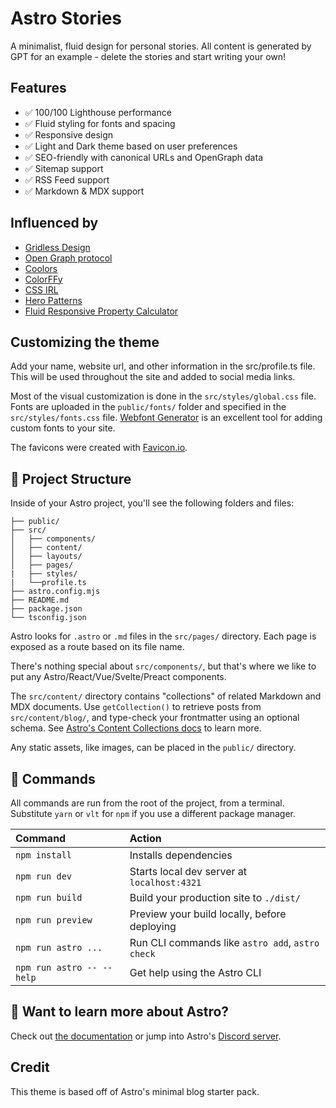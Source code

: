 # Astro Stories

A minimalist, fluid design for personal stories. All content is generated by GPT for an example - delete the stories and start writing your own!

## Features

- ✅ 100/100 Lighthouse performance
- ✅ Fluid styling for fonts and spacing
- ✅ Responsive design
- ✅ Light and Dark theme based on user preferences
- ✅ SEO-friendly with canonical URLs and OpenGraph data
- ✅ Sitemap support
- ✅ RSS Feed support
- ✅ Markdown & MDX support

## Influenced by

- [Gridless Design](https://gridless.design/)
- [Open Graph protocol](https://ogp.me/)
- [Coolors](https://coolors.co/palettes/popular/desert)
- [ColorFFy](https://colorffy.com/color-scheme-generator?color=FDF7EC)
- [CSS IRL](https://css-irl.info/is-it-time-to-ditch-the-design-grid/)
- [Hero Patterns](https://heropatterns.com/)
- [Fluid Responsive Property Calculator](https://websemantics.uk/tools/fluid-responsive-property-calculator/)

## Customizing the theme

Add your name, website url, and other information in the src/profile.ts file. This will be used throughout the site and added to social media links.

Most of the visual customization is done in the `src/styles/global.css` file. Fonts are uploaded in the `public/fonts/` folder and specified in the `src/styles/fonts.css` file. [Webfont Generator](https://www.fontsquirrel.com/tools/webfont-generator) is an excellent tool for adding custom fonts to your site.

The favicons were created with [Favicon.io](https://favicon.io/).

## 🚀 Project Structure

Inside of your Astro project, you'll see the following folders and files:

```text
├── public/
├── src/
│   ├── components/
│   ├── content/
│   ├── layouts/
│   ├── pages/
|   ├── styles/
|   └──profile.ts
├── astro.config.mjs
├── README.md
├── package.json
└── tsconfig.json
```

Astro looks for `.astro` or `.md` files in the `src/pages/` directory. Each page is exposed as a route based on its file name.

There's nothing special about `src/components/`, but that's where we like to put any Astro/React/Vue/Svelte/Preact components.

The `src/content/` directory contains "collections" of related Markdown and MDX documents. Use `getCollection()` to retrieve posts from `src/content/blog/`, and type-check your frontmatter using an optional schema. See [Astro's Content Collections docs](https://docs.astro.build/en/guides/content-collections/) to learn more.

Any static assets, like images, can be placed in the `public/` directory.

## 🧞 Commands

All commands are run from the root of the project, from a terminal. Substitute `yarn` or `vlt` for `npm` if you use a different package manager.

| Command                   | Action                                           |
| :------------------------ | :----------------------------------------------- |
| `npm install`             | Installs dependencies                            |
| `npm run dev`             | Starts local dev server at `localhost:4321`      |
| `npm run build`           | Build your production site to `./dist/`          |
| `npm run preview`         | Preview your build locally, before deploying     |
| `npm run astro ...`       | Run CLI commands like `astro add`, `astro check` |
| `npm run astro -- --help` | Get help using the Astro CLI                     |

## 👀 Want to learn more about Astro?

Check out [the documentation](https://docs.astro.build) or jump into Astro's [Discord server](https://astro.build/chat).

## Credit

This theme is based off of Astro's minimal blog starter pack.
